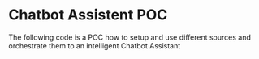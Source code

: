 # Chatbot Assistent POC

The following code is a POC how to setup and use different sources and orchestrate them to an intelligent Chatbot
Assistant